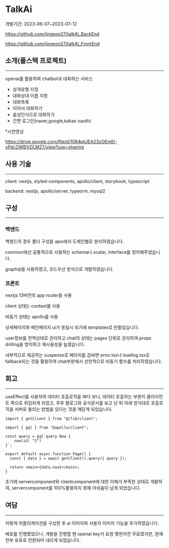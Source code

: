 # TalkAi

개발기간: 2023-06-07~2023-07-12

https://github.com/jingeon27/talkAI_BackEnd

https://github.com/jingeon27/talkAI_FrontEnd

## 소개(풀스택 프로젝트)

---

openai를 활용하여 chatbot과 대화하는 서비스

- 성격유형 지정
- 대화상대 이름 지정
- 대화목록
- 이어서 대화하기
- 음성인식으로 대화하기
- 간편 로그인(naver,google,kakao oauth)

*시연영상

https://drive.google.com/file/d/1084pliJEA23zOEmEI-vPeLOWB1rDLM27/view?usp=sharing

## 사용 기술

---

client: nextjs, styled-components, apollo/client, storybook, typescript

backend: nestjs, apollo/server, typeorm, mysql2 

## 구성

---

### 백엔드

백엔드의 경우 폴더 구성을 apis에서 도메인별로 분리하였습니다.

common에선 공통적으로 사용하는 schema나 scalar, interface를 정의해주었습니다.

graphql을 사용하였고, 코드우선 방식으로 개발하였습니다.

### 프론트

nextjs 13버전의 app router을 사용

client 상태는 context를 사용 

비동기 상태는 apollo를 사용

상세페이지와 메인페이지 ui가 동일시 되기에 templates로 만들었습니다.

user정보를 전역상태로 관리하고 chat의 상태는 pages 단위로 관리하여 props drilling을 방지하고 재사용성을 높였습니다.

내부적으로 제공하는 suspense로 페이지를 감싸면 error.tsx나 loading.tsx로 fallback되는 것을 활용하여 chat부분에서 선언적으로 비동기 함수를 처리하였습니다.

## 회고

---

useEffect를 사용하여 데이터 호출로직을 짜다 보니, 데이터 호출하는 부분이 클라이언트 쪽으로 위임되게 되었고, 추후 블로그와 공식문서를 보고 난 뒤 아래 방식대로 호출로직을 서버로 돌리는 방법을 있다는 것을 깨닫게 되었습니다.

```tsx
import { getClient } from "@/lib/client";

import { gql } from "@apollo/client";

const query = gql`query Now {
    now(id: "1")
}`;

export default async function Page() {
  const { data } = await getClient().query({ query });

  return <main>{data.now}</main>;
}
```

초기에 servercomponent와 clientcomponent에 대한 이해가 부족한 상태로 개발하여, servercomponent를 100%활용하지 못해 아쉬움이 남게 되었습니다.

## 여담

---

저렇게 어플리케이션을 구성한 후 ai 이미지와 사용자 이미지 기능을 추가하였습니다.

배포를 진행했었으나, 개발을 진행할 땐 openai key가 요청 몇번까진 무료였지만, 현재 전부 유로로 전환되어 내리게 되었습니다.
